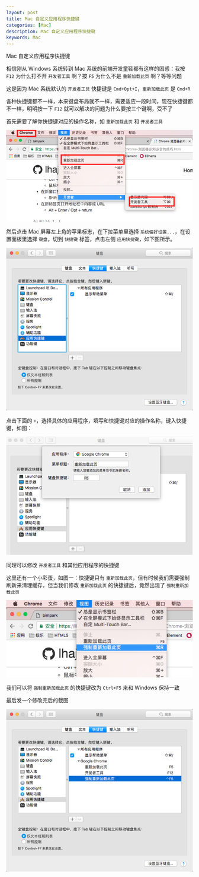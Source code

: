 ```yaml
---
layout: post
title: Mac 自定义应用程序快捷键
categories: [Mac]
description: Mac 自定义应用程序快捷键
keywords: Mac
---
```


Mac 自定义应用程序快捷键

相信刚从 Windows 系统转到 Mac 系统的前端开发童鞋都有这样的困惑：我按 `F12` 为什么打不开 `开发者工具` 啊？按 `F5` 为什么不是 `重新加载此页` 啊？等等问题

这是因为 Mac 系统默认的 `开发者工具` 快捷键是 `Cmd+Opt+I`，`重新加载此页` 是 `Cmd+R`

各种快捷键都不一样，本来键盘布局就不一样，需要适应一段时间，现在快捷键都不一样，明明按一下 `F12` 就可以解决的问题为什么要按三个键啊，受不了

首先需要了解你快捷键对应的操作名称，如 `重新加载此页` 和 `开发者工具`

![](/assets/images/posts/mac/2017-12-05.png)

然后点击 Mac 屏幕左上角的苹果标志，在下拉菜单里选择 `系统偏好设置...`，在设置面板里选择 `键盘`，切到 `快捷键` 标签，点击左侧 `应用快捷键`，如下图所示。

![](/assets/images/posts/mac/20171205-193637.png)

点击下面的 `+`，选择具体的应用程序，填写和快捷键对应的操作名称，键入快捷键，如图：

![](/assets/images/posts/mac/20171205-200335.png)

同理可以修改 `开发者工具` 和其他应用程序的快捷键

这里还有一个小彩蛋，如图一：快捷键只有 `重新加载此页`，但有时候我们需要强制刷新来清理缓存，但当我们修改 `重新加载此页` 的快捷键后，竟然出现了 `强制重新加载此页`

![](/assets/images/posts/mac/2017-12-0548.png)

我们可以将 `强制重新加载此页` 的快捷键改为 `Ctrl+F5` 来和 Windows 保持一致

最后发一个修改完后的截图

![](/assets/images/posts/mac/20171205-201623.png)